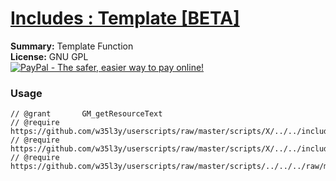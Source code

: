 
# [Includes : Template [BETA]](.)

**Summary:** Template Function<br />
**License:** GNU GPL<br />
[![PayPal - The safer, easier way to pay online!](https://www.paypalobjects.com/en_US/i/btn/btn_donate_SM.gif "PayPal - The safer, easier way to pay online!")](http://goo.gl/Fv19S)
### Usage
```
// @grant		GM_getResourceText
// @require		https://github.com/w35l3y/userscripts/raw/master/scripts/X/../../includes/Includes_Assert/288385.user.js
// @require		https://github.com/w35l3y/userscripts/raw/master/scripts/X/../../includes/Includes_Notify/292725.user.js
// @require	https://github.com/w35l3y/userscripts/raw/master/scripts/../../../raw/master/includes/Includes_Template_[BETA]/176400.user.js
```

